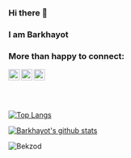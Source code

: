 ### Hi there 👋

### I am Barkhayot
### More than happy to connect:



[<img align="left" alt="codeSTACKr | Twitter" width="22px" src="https://camo.githubusercontent.com/eacc870029bca30353239d9d629076ba4c18de75/68747470733a2f2f63646e2e6a7364656c6976722e6e65742f6e706d2f73696d706c652d69636f6e734076332f69636f6e732f747769747465722e737667" data-canonical-src="https://cdn.jsdelivr.net/npm/simple-icons@v3/icons/twitter.svg" style="max-width:100%;">][twitter]
[<img align="left" alt="codeSTACKr | LinkedIn" width="22px" src="https://camo.githubusercontent.com/b65faae8871ebbdb99790f2644ea7f3c89800b0c/68747470733a2f2f63646e2e6a7364656c6976722e6e65742f6e706d2f73696d706c652d69636f6e734076332f69636f6e732f6c696e6b6564696e2e737667" data-canonical-src="https://cdn.jsdelivr.net/npm/simple-icons@v3/icons/linkedin.svg" style="max-width:100%;">][linkedin]
[<img align="left" alt="codeSTACKr | Instagram" width="22px" src="https://camo.githubusercontent.com/8ea1156d8ac160172cbef7a54a19bad16a73ebe4/68747470733a2f2f63646e2e6a7364656c6976722e6e65742f6e706d2f73696d706c652d69636f6e734076332f69636f6e732f696e7374616772616d2e737667" data-canonical-src="https://cdn.jsdelivr.net/npm/simple-icons@v3/icons/instagram.svg" style="max-width:100%;">][instagram]

<br/>
<br/>




<br />
<br />

[![Top Langs](https://github-readme-stats.vercel.app/api/top-langs/?username=barkhayot&layout=compact)](https://github.com/anuraghazra/github-readme-stats)

[![Barkhayot's github stats](https://github-readme-stats.vercel.app/api?username=barkhayot&count_private=true&include_all_commits&show_icons=true)](https://github.com/anuraghazra/github-readme-stats)

<p align="left"> <img src="https://komarev.com/ghpvc/?username=barkhayot" alt="Bekzod" /> </p> 

<!--[![Bekzod's github ranking](https://api.fizmasoft.uz/mcard/rank?username=bekzodrakhmatof&country_code=south_korea)](https://github.com/bekzodrakhmatof) -->

[twitter]: https://twitter.com/barkhayotj
[linkedin]: https://www.linkedin.com/in/barkhayot-juraev-960884156/
[instagram]: https://www.instagram.com/code.viewer/

